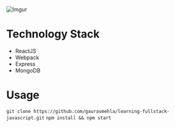 ![Imgur](http://i.imgur.com/aMmDNvj.jpg)

# Technology Stack
  * ReactJS
  * Webpack
  * Express
  * MongoDB
  

# Usage

`git clone https://github.com/gauravmehla/learning-fullstack-javascript.git`
`npm install && npm start`
